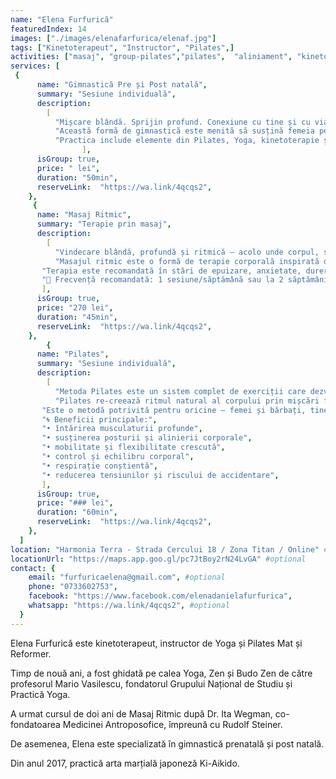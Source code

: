 ```yaml
---
name: "Elena Furfurică"
featuredIndex: 14
images: ["./images/elenafarfurica/elenaf.jpg"]
tags: ["Kinetoterapeut", "Instructor", "Pilates",]
activities: ["masaj", "group-pilates","pilates",  "aliniament", "kinetoterapie"]
services: [
 {
      name: "Gimnastică Pre și Post natală",
      summary: "Sesiune individuală",
      description:
        [
          "Mișcare blândă. Sprijin profund. Conexiune cu tine și cu viața ce prinde formă.",
          "Această formă de gimnastică este menită să susțină femeia pe parcursul sarcinii și în perioada imediat următoare nașterii, într-un mod blând, atent și profund. Exercițiile ajută la prevenirea durerilor lombare, îmbunătățirea mobilității articulațiilor, echilibrarea respirației și sprijinirea planșeului pelvin.",
          "Practica include elemente din Pilates, Yoga, kinetoterapie și exerciții funcționale, fiind adaptată fiecărui trimestru sau situației postnatale. Mișcările sunt gândite pentru a aduce ușurare fizică și susținere emoțională — atât pentru mamă, cât și pentru copil.",
                ],
      isGroup: true,
      price: " lei",
      duration: "50min",
      reserveLink:  "https://wa.link/4qcqs2",
    },
     {
      name: "Masaj Ritmic",
      summary: "Terapie prin masaj",
      description:
        [
          "Vindecare blândă, profundă și ritmică – acolo unde corpul, sufletul și spiritul se întâlnesc.",
          "Masajul ritmic este o formă de terapie corporală inspirată din medicina antroposofică, ce lucrează cu ritmurile naturale ale corpului pentru a stimula regenerarea, echilibrul intern și eliberarea tensiunilor adânci. Este practicat prin atingeri moi, circulare, care susțin respirația, circulația și sistemul limfatic, fără presiune invazivă.",
       "Terapia este recomandată în stări de epuizare, anxietate, dureri cronice, sarcină, insomnii, depresie, dezechilibre hormonale sau după traume fizice și emoționale. Abordarea este holistică și profund umană, punând accent pe respectul față de ritmul interior al fiecărei ființe.", 
       "🔁 Frecvență recomandată: 1 sesiune/săptămână sau la 2 săptămâni",
       ],
      isGroup: true,
      price: "270 lei",
      duration: "45min",
      reserveLink:  "https://wa.link/4qcqs2",
    },
        {
      name: "Pilates",
      summary: "Sesiune individuală",
      description:
        [
          "Metoda Pilates este un sistem complet de exerciții care dezvoltă forța profundă, flexibilitatea și conștientizarea corporală. Este o formă de mișcare conștientă în care respirația, postura și controlul mișcării devin un tot unitar. Accentul cade pe activarea centrului de putere – așa-numitul powerhouse – care susține întreaga structură corporală și ne ajută să ne mișcăm cu ușurință și grație în viața de zi cu zi.",
          "Pilates re-creează ritmul natural al corpului prin mișcări fluide, precise, conectate între ele. Fiecare exercițiu devine o formă de meditație în mișcare, cultivând nu doar tonusul muscular, ci și prezența mentală și echilibrul interior.",
       "Este o metodă potrivită pentru oricine – femei și bărbați, tineri sau vârstnici, începători sau sportivi profesioniști – dar și pentru cei aflați în perioade de recuperare sau convalescență. Practica se adaptează nevoilor specifice ale fiecărei persoane, fiind un instrument valoros în prevenție, menținere sau refacere fizică.", 
       "🌀 Beneficii principale:",
       "• întărirea musculaturii profunde",
       "• susținerea posturii și alinierii corporale",
       "• mobilitate și flexibilitate crescută",
       "• control și echilibru corporal",
       "• respirație conștientă",
       "• reducerea tensiunilor și riscului de accidentare",
       ],
      isGroup: true,
      price: "### lei",
      duration: "60min",
      reserveLink:  "https://wa.link/4qcqs2",
    },
  ]
location: "Harmonia Terra - Strada Cercului 18 / Zona Titan / Online" #optional
locationUrl: "https://maps.app.goo.gl/pc7JtBoy2rN24LvGA" #optional
contact: {
    email: "furfuricaelena@gmail.com", #optional
    phone: "0733602753",
    facebook: "https://www.facebook.com/elenadanielafurfurica",
    whatsapp: "https://wa.link/4qcqs2", #optional
  }
---
```


Elena Furfurică este kinetoterapeut, instructor de Yoga și Pilates Mat și Reformer. 

Timp de nouă ani, a fost ghidată pe calea Yoga, Zen și Budo Zen de către profesorul Mario Vasilescu, fondatorul Grupului Național de Studiu și Practică Yoga. 

A urmat cursul de doi ani de Masaj Ritmic după Dr. Ita Wegman, co-fondatoarea Medicinei Antroposofice, împreună cu Rudolf Steiner. 

De asemenea, Elena este specializată în gimnastică prenatală și post natală. 

Din anul 2017, practică arta marțială japoneză Ki-Aikido.
